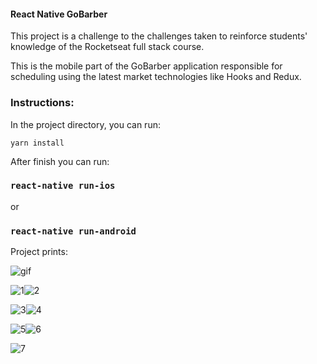 #### React Native GoBarber

This project is a challenge to the challenges taken to reinforce students' knowledge of the Rocketseat full stack course.

This is the mobile part of the GoBarber application responsible for scheduling using the latest market technologies like Hooks and Redux.

### Instructions:

In the project directory, you can run:

`yarn install`

After finish you can run:

### `react-native run-ios`
or
### `react-native run-android`

Project prints:

![gif](https://user-images.githubusercontent.com/47576846/67420062-47d39100-f5a4-11e9-96e6-9ead81ef0d11.gif)

![1](https://user-images.githubusercontent.com/47576846/67418659-97fd2400-f5a1-11e9-892b-593c79265992.png)![2](https://user-images.githubusercontent.com/47576846/67418676-9fbcc880-f5a1-11e9-83be-713bc2568430.png)

![3](https://user-images.githubusercontent.com/47576846/67418734-bb27d380-f5a1-11e9-88be-769472644602.png)![4](https://user-images.githubusercontent.com/47576846/67418763-c7ac2c00-f5a1-11e9-8914-2e537365740f.png)

![5](https://user-images.githubusercontent.com/47576846/67418804-d98dcf00-f5a1-11e9-88c2-8ea688014fd8.png)![6](https://user-images.githubusercontent.com/47576846/67418828-ec080880-f5a1-11e9-9f6e-97c15eb3a084.png)

![7](https://user-images.githubusercontent.com/47576846/67418829-ec080880-f5a1-11e9-8223-9d766979e446.png)
